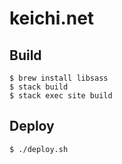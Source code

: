 # keichi.net

## Build

```
$ brew install libsass
$ stack build
$ stack exec site build
```

## Deploy

```
$ ./deploy.sh
```
